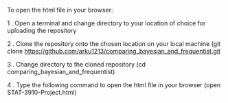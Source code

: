 To open the html file in your browser:

1 . Open a terminal and change directory to your location of choice for uploading the repository

2 . Clone the repository onto the chosen location on your local machine (git clone https://github.com/arku1213/comparing_bayesian_and_frequentist.git

3 . Change directory to the cloned repository (cd comparing_bayesian_and_frequentist)

4 . Type the following command to open the html file in your browser (open STAT-3910-Project.html)
